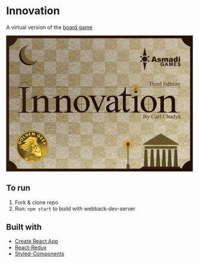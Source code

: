 # Innovation

A virtual version of the [board game](http://asmadigames.com/files/InnovationRules.pdf)

![game logo](./public/innovation.png)

## To run

1. Fork & clone repo
2. Run: `npm start` to build with webback-dev-server

## Built with

- [Create React App](https://create-react-app.dev/)
- [React-Redux](https://react-redux.js.org/)
- [Styled-Components](https://styled-components.com/)
